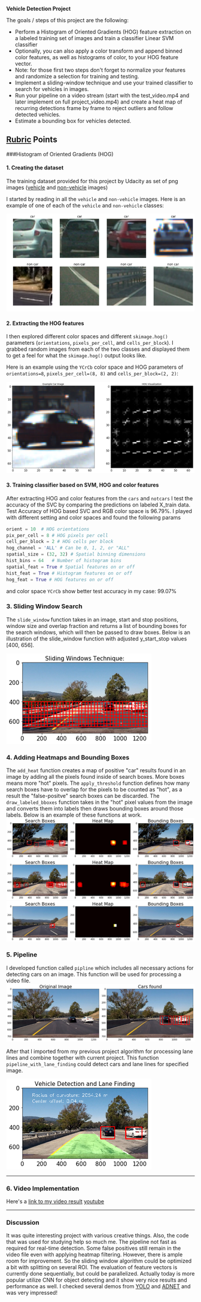 **Vehicle Detection Project**

The goals / steps of this project are the following:

* Perform a Histogram of Oriented Gradients (HOG) feature extraction on a labeled training set of images and train a classifier Linear SVM classifier
* Optionally, you can also apply a color transform and append binned color features, as well as histograms of color, to your HOG feature vector. 
* Note: for those first two steps don't forget to normalize your features and randomize a selection for training and testing.
* Implement a sliding-window technique and use your trained classifier to search for vehicles in images.
* Run your pipeline on a video stream (start with the test_video.mp4 and later implement on full project_video.mp4) and create a heat map of recurring detections frame by frame to reject outliers and follow detected vehicles.
* Estimate a bounding box for vehicles detected.

[//]: # (Image References)
[image1]: ./examples/car_not_car.png
[image2]: ./examples/HOG_example.png
[image3]: ./examples/sliding_windows.png
[image4]: ./examples/sliding_window.png
[image5]: ./examples/bboxes_and_heat.png
[image6]: ./examples/labels_map.png
[image7]: ./examples/heat_map.png
[image71]: ./examples/heat_map1.png
[image72]: ./examples/heat_map3.png
[image8]: ./examples/all_together.png
[video1]: ./project_video.mp4

## [Rubric](https://review.udacity.com/#!/rubrics/513/view) Points

###Histogram of Oriented Gradients (HOG)

#### 1. Creating the dataset
The training dataset provided for this project by Udacity as set of png images ([vehicle](https://s3.amazonaws.com/udacity-sdc/Vehicle_Tracking/vehicles.zip) and [non-vehicle](https://s3.amazonaws.com/udacity-sdc/Vehicle_Tracking/non-vehicles.zip) images)

I started by reading in all the `vehicle` and `non-vehicle` images.  Here is an example of one of each of the `vehicle` and `non-vehicle` classes:

![alt text][image1]


#### 2. Extracting the HOG features
I then explored different color spaces and different `skimage.hog()` parameters (`orientations`, `pixels_per_cell`, and `cells_per_block`).  I grabbed random images from each of the two classes and displayed them to get a feel for what the `skimage.hog()` output looks like.

Here is an example using the `YCrCb` color space and HOG parameters of `orientations=8`, `pixels_per_cell=(8, 8)` and `cells_per_block=(2, 2)`:

![alt text][image2]

#### 3. Training classifier based on SVM, HOG and color features
After extracting HOG and color features from the `cars` and `notcars` I test the accuracy of the SVC by comparing the predictions on labeled X_train data. 
Test Accuracy of HOG based SVC and RGB color space is 96.79%. I played with different setting and color spaces and found the following params 
```python
orient = 10  # HOG orientations
pix_per_cell = 8 # HOG pixels per cell
cell_per_block = 2 # HOG cells per block
hog_channel = 'ALL' # Can be 0, 1, 2, or "ALL"
spatial_size = (32, 32) # Spatial binning dimensions
hist_bins = 64   # Number of histogram bins
spatial_feat = True # Spatial features on or off
hist_feat = True # Histogram features on or off
hog_feat = True # HOG features on or off
```
and color space `YCrCb` show better test accuracy in my case: 99.07%

### 3. Sliding Window Search
The `slide_window` function takes in an image, start and stop positions, window size and overlap fraction and returns a list of bounding boxes for the search windows, which will then be passed to draw boxes. Below is an illustration of the slide_window function with adjusted y_start_stop values [400, 656].

![alt text][image3]

### 4. Adding Heatmaps and Bounding Boxes
The `add_heat` function creates a map of positive "car" results found in an image by adding all the pixels found inside of search boxes. More boxes means more "hot" pixels. The `apply_threshold` function defines how many search boxes have to overlap for the pixels to be counted as "hot", as a result the "false-positve" search boxes can be discarded. The `draw_labeled_bboxes` function takes in the "hot" pixel values from the image and converts them into labels then draws bounding boxes around those labels. Below is an example of these functions at work.
![alt text][image7]
![alt text][image71]
![alt text][image72]

### 5. Pipeline
I developed function called `pipline` which includes all necessary actions for detecting cars on an image. This function will be used for processing a video file. 
![alt text][image4]

After that I imported from my previous project algorithm for processing lane lines and combine together with current project. This function `pipeline_with_lane_finding` could detect cars and lane lines for specified image.

![alt text][image8]

---

### 6. Video Implementation
Here's a [link to my video result](./video_out/project_video_output.mp4) [youtube](https://www.youtube.com/watch?v=8TDtqQk8oBY)


---

### Discussion
It was quite interesting project with various creative things. Also, the code that was used for studying help so much me. The pipeline not fast as required for real-time detection. Some false positives still remain in the video file even with applying heatmap filtering. However, there is ample room for improvement.
So the sliding window algorithm could be optimized a bit with splitting on several ROI. The evaluation of feature vectors is currently done sequentially, but could be parallelized. 
Actually today is more popular utilize CNN for object detecting and it show very nice results and performance as well. I checked several demos from [YOLO](https://pjreddie.com/darknet/yolo/) and [ADNET](https://sites.google.com/view/cvpr2017-adnet) and was very impressed!
